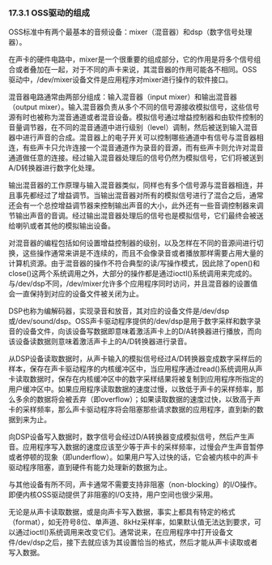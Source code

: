 ### 17.3.1 OSS驱动的组成

OSS标准中有两个最基本的音频设备：mixer（混音器）和dsp（数字信号处理器）。

在声卡的硬件电路中，mixer是一个很重要的组成部分，它的作用是将多个信号组合或者叠加在一起，对于不同的声卡来说，其混音器的作用可能各不相同。OSS驱动中，/dev/mixer设备文件是应用程序对mixer进行操作的软件接口。

混音器电路通常由两部分组成：输入混音器（input mixer）和输出混音器（output mixer）。输入混音器负责从多个不同的信号源接收模拟信号，这些信号源有时也被称为混音通道或者混音设备。模拟信号通过增益控制器和由软件控制的音量调节器，在不同的混音通道中进行级别（level）调制，然后被送到输入混音器中进行声音的合成。混音器上的电子开关可以控制哪些通道中有信号与混音器相连，有些声卡只允许连接一个混音通道作为录音的音源，而有些声卡则允许对混音通道做任意的连接。经过输入混音器处理后的信号仍然为模拟信号，它们将被送到A/D转换器进行数字化处理。

输出混音器的工作原理与输入混音器类似，同样也有多个信号源与混音器相连，并且事先都经过了增益调节。当输出混音器对所有的模拟信号进行了混合之后，通常还会有一个总控增益调节器来控制输出声音的大小，此外还有一些音调控制器来调节输出声音的音调。经过输出混音器处理后的信号也是模拟信号，它们最终会被送给喇叭或者其他的模拟输出设备。

对混音器的编程包括如何设置增益控制器的级别，以及怎样在不同的音源间进行切换，这些操作通常来讲是不连续的，而且不会像录音或者播放那样需要占用大量的计算机资源。由于混音器的操作不符合典型的读/写操作模式，因此除了open()和close()这两个系统调用之外，大部分的操作都是通过ioctl()系统调用来完成的。与/dev/dsp不同，/dev/mixer允许多个应用程序同时访问，并且混音器的设置值会一直保持到对应的设备文件被关闭为止。

DSP也称为编解码器，实现录音和放音，其对应的设备文件是/dev/dsp或/dev/sound/dsp。OSS声卡驱动程序提供的/dev/dsp是用于数字采样和数字录音的设备文件，向该设备写数据即意味着激活声卡上的D/A转换器进行播放，而向该设备读数据则意味着激活声卡上的A/D转换器进行录音。

从DSP设备读取数据时，从声卡输入的模拟信号经过A/D转换器变成数字采样后的样本，保存在声卡驱动程序的内核缓冲区中，当应用程序通过read()系统调用从声卡读取数据时，保存在内核缓冲区中的数字采样结果将被复制到应用程序所指定的用户缓冲区中。如果应用程序读取数据的速度过慢，以致低于声卡的采样频率，那么多余的数据将会被丢弃（即overflow）；如果读取数据的速度过快，以致高于声卡的采样频率，那么声卡驱动程序将会阻塞那些请求数据的应用程序，直到新的数据到来为止。

向DSP设备写入数据时，数字信号会经过D/A转换器变成模拟信号，然后产生声音。应用程序写入数据的速度应该至少等于声卡的采样频率，过慢会产生声音暂停或者停顿的现象（即underflow）。如果用户写入过快的话，它会被内核中的声卡驱动程序阻塞，直到硬件有能力处理新的数据为止。

与其他设备有所不同，声卡通常不需要支持非阻塞（non-blocking）的I/O操作。即便内核OSS驱动提供了非阻塞的I/O支持，用户空间也很少采用。

无论是从声卡读取数据，或是向声卡写入数据，事实上都具有特定的格式（format），如无符号8位、单声道、8kHz采样率，如果默认值无法达到要求，可以通过ioctl()系统调用来改变它们。通常说来，在应用程序中打开设备文件/dev/dsp之后，接下去就应该为其设置恰当的格式，然后才能从声卡读取或者写入数据。

